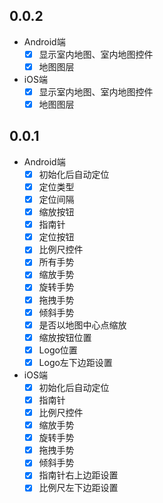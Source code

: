## 0.0.2

- Android端
  - [x] 显示室内地图、室内地图控件
  - [x] 地图图层

- iOS端
  - [x] 显示室内地图、室内地图控件
  - [x] 地图图层

## 0.0.1

- Android端
  - [x] 初始化后自动定位
  - [x] 定位类型
  - [x] 定位间隔
  - [x] 缩放按钮
  - [x] 指南针
  - [x] 定位按钮
  - [x] 比例尺控件
  - [x] 所有手势
  - [x] 缩放手势
  - [x] 旋转手势
  - [x] 拖拽手势
  - [x] 倾斜手势
  - [x] 是否以地图中心点缩放
  - [x] 缩放按钮位置
  - [x] Logo位置
  - [x] Logo左下边距设置
    
- iOS端
  - [x] 初始化后自动定位
  - [x] 指南针
  - [x] 比例尺控件
  - [x] 缩放手势
  - [x] 旋转手势
  - [x] 拖拽手势
  - [x] 倾斜手势
  - [x] 指南针右上边距设置
  - [x] 比例尺左下边距设置
